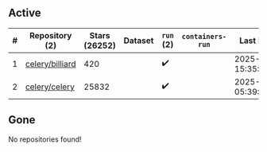 ## Active
| # | Repository (2) | Stars (26252) | Dataset | `run` (2) | `containers-run` | Last Modified |
| --- | --- | --- | --- | --- | --- | --- |
| 1 | [celery/billiard](https://github.com/celery/billiard) | 420 |  | :heavy_check_mark: |  | 2025-03-06 15:35:25+00:00 |
| 2 | [celery/celery](https://github.com/celery/celery) | 25832 |  | :heavy_check_mark: |  | 2025-03-18 05:39:51+00:00 |

## Gone
No repositories found!
